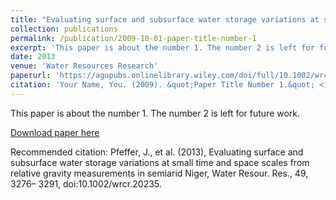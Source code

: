 ```yaml
---
title: "Evaluating surface and subsurface water storage variations at small time and space scales from relative gravity measurements in semi-arid Niger"
collection: publications
permalink: /publication/2009-10-01-paper-title-number-1
excerpt: 'This paper is about the number 1. The number 2 is left for future work.'
date: 2013
venue: 'Water Resources Research'
paperurl: 'https://agupubs.onlinelibrary.wiley.com/doi/full/10.1002/wrcr.20235'
citation: 'Your Name, You. (2009). &quot;Paper Title Number 1.&quot; <i>Journal 1</i>. 1(1).'
---
```

This paper is about the number 1. The number 2 is left for future work.

[Download paper here](https://agupubs.onlinelibrary.wiley.com/doi/full/10.1002/wrcr.20235)

Recommended citation: Pfeffer, J., et al. (2013), Evaluating surface and subsurface water storage variations at small time and space scales from relative gravity measurements in semiarid Niger, Water Resour. Res., 49, 3276– 3291, doi:10.1002/wrcr.20235.
